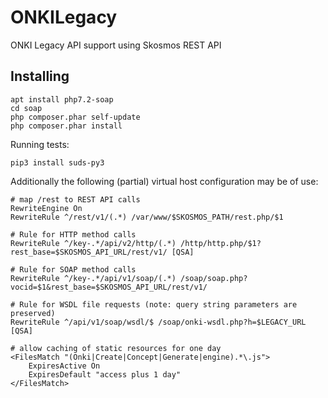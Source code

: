 ONKILegacy
==========

ONKI Legacy API support using Skosmos REST API

## Installing
```
apt install php7.2-soap
cd soap
php composer.phar self-update
php composer.phar install
```
Running tests:
```
pip3 install suds-py3
```

Additionally the following (partial) virtual host configuration may be of use:
```
# map /rest to REST API calls
RewriteEngine On
RewriteRule ^/rest/v1/(.*) /var/www/$SKOSMOS_PATH/rest.php/$1

# Rule for HTTP method calls
RewriteRule ^/key-.*/api/v2/http/(.*) /http/http.php/$1?rest_base=$SKOSMOS_API_URL/rest/v1/ [QSA]

# Rule for SOAP method calls
RewriteRule ^/key-.*/api/v1/soap/(.*) /soap/soap.php?vocid=$1&rest_base=$SKOSMOS_API_URL/rest/v1/

# Rule for WSDL file requests (note: query string parameters are preserved)
RewriteRule ^/api/v1/soap/wsdl/$ /soap/onki-wsdl.php?h=$LEGACY_URL [QSA]

# allow caching of static resources for one day
<FilesMatch "(Onki|Create|Concept|Generate|engine).*\.js">
    ExpiresActive On
    ExpiresDefault "access plus 1 day"
</FilesMatch>
```

